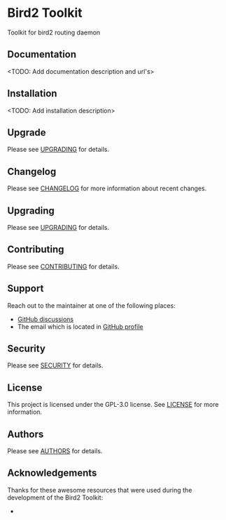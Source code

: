 # Bird2 Toolkit
Toolkit for bird2 routing daemon


## Documentation
<TODO: Add documentation description and url's>


## Installation
<TODO: Add installation description>


## Upgrade
Please see [UPGRADING](https://github.com/Bird2-Toolkit/Bird2Toolkit/UPGRADING.md) for details.


## Changelog
Please see [CHANGELOG](https://github.com/Bird2-Toolkit/Bird2Toolkit/CHANGELOG.md) for more information about recent changes.


## Upgrading
Please see [UPGRADING](https://github.com/Bird2-Toolkit/Bird2Toolkit/UPGRADING.md) for details.


## Contributing
Please see [CONTRIBUTING](https://github.com/Bird2-Toolkit/Bird2Toolkit/CONTRIBUTING.md) for details.


## Support
Reach out to the maintainer at one of the following places:

- [GitHub discussions](https://github.com/Bird2-Toolkit/Bird2Toolkit/discussions)
- The email which is located in [GitHub profile](https://github.com/Bird2-Toolkit)


## Security
Please see [SECURITY](https://github.com/Bird2-Toolkit/Bird2Toolkit/SECURITY.md) for details.


## License
This project is licensed under the GPL-3.0 license. See [LICENSE](https://github.com/Bird2-Toolkit/Bird2Toolkit#GPL-3.0-1-ov-file) for more information.


## Authors
Please see [AUTHORS](https://github.com/Bird2-Toolkit/Bird2Toolkit/AUTHORS) for details.


## Acknowledgements
Thanks for these awesome resources that were used during the development of the Bird2 Toolkit:
- <add external projects>
